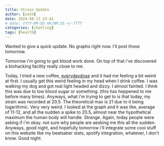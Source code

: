 ```yaml
---
title: Strain Update
author: [seth]
date: 2024-08-11 23:41
# date: YYYY-MM-DD HH:MM:SS +/-TTTT
categories: [chatting]
tags: [health]
---
```


Wanted to give a quick update. No graphs right now. I'll post those tomorrow.

Tomorrow i'm going to get blood work done. On top of that i've discovered a biohacking facility really close to me.

Today, I tried a new coffee, [everydaydose](https://everydaydose.com) and it had me feeling a bit weird at first. I usually get this weird feeling in my head when I drink coffee. I was walking my dog and got real light headed and dizzy. I almost fainted. I think this was due to low blood sugar or something. (this has heppened to me before many times). Anyways, what i'm trying to get to is that today, my strain was recorded at 20.5. The theoretical max is 21 due to it being logarithmic. Very very weird. I looked at the graph and it was like, average of 11-12, and all the sudden a spike to 20.5, almost near the hypothetical maximum the human body will handle. Strange. Again, today people were asking if i'm okay. not sure why people are aesking me this all the sudden. Anyways, good night, and hopefully tomorrow i'll integrate some cool stuff on this website like my beatsaber stats, spotify integration, whatever, I don't know. Good night.